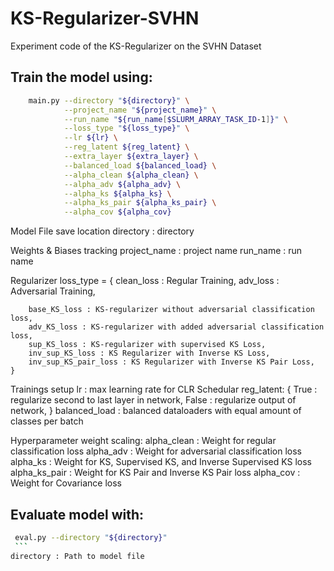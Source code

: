 # KS-Regularizer-SVHN
Experiment code of the KS-Regularizer on the SVHN Dataset

## Train the model using:
```bash
    main.py --directory "${directory}" \
            --project_name "${project_name}" \
            --run_name "${run_name[$SLURM_ARRAY_TASK_ID-1]}" \
            --loss_type "${loss_type}" \
            --lr ${lr} \
            --reg_latent ${reg_latent} \
            --extra_layer ${extra_layer} \
            --balanced_load ${balanced_load} \
            --alpha_clean ${alpha_clean} \
            --alpha_adv ${alpha_adv} \
            --alpha_ks ${alpha_ks} \
            --alpha_ks_pair ${alpha_ks_pair} \
            --alpha_cov ${alpha_cov}
```
Model File save location
    directory : directory

Weights & Biases tracking
    project_name : project name
    run_name : run name

Regularizer
    loss_type = {
        clean_loss : Regular Training,
        adv_loss : Adversarial Training,

        base_KS_loss : KS-regularizer without adversarial classification loss,
        adv_KS_loss : KS-regularizer with added adversarial classification loss,
        sup_KS_loss : KS-regularizer with supervised KS Loss,
        inv_sup_KS_loss : KS Regularizer with Inverse KS Loss,
        inv_sup_KS_pair_loss : KS Regularizer with Inverse KS Pair Loss,
    }

Trainings setup
    lr : max learning rate for CLR Schedular
    reg_latent: {
        True : regularize second to last layer in network,
        False : regularize output of network,
    }
    balanced_load : balanced dataloaders with equal amount of classes per batch

Hyperparameter weight scaling:
    alpha_clean : Weight for regular classification loss
    alpha_adv : Weight for adversarial classification loss
    alpha_ks : Weight for KS, Supervised KS, and Inverse Supervised KS loss
    alpha_ks_pair : Weight for KS Pair and Inverse KS Pair loss
    alpha_cov : Weight for Covariance loss


## Evaluate model with:
   ```bash
    eval.py --directory "${directory}"
    ```
directory : Path to model file